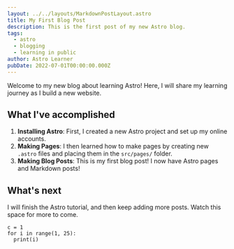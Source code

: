 ```yaml
---
layout: ../../layouts/MarkdownPostLayout.astro
title: My First Blog Post
description: This is the first post of my new Astro blog.
tags:
  - astro
  - blogging
  - learning in public
author: Astro Learner
pubDate: 2022-07-01T00:00:00.000Z
---
```

Welcome to my new blog about learning Astro! Here, I will share my learning journey as I build a new website.

## What I've accomplished

1. **Installing Astro**: First, I created a new Astro project and set up my online accounts.
2. **Making Pages**: I then learned how to make pages by creating new `.astro` files and placing them in the `src/pages/` folder.
3. **Making Blog Posts**: This is my first blog post! I now have Astro pages and Markdown posts!

## What's next

I will finish the Astro tutorial, and then keep adding more posts. Watch this space for more to come.

```
c = 1
for i in range(1, 25):
  print(i)
```
